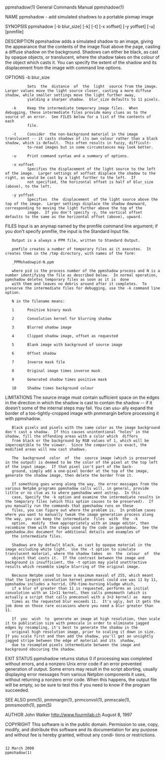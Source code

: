 ppmshadow(1)                                                                             General Commands Manual                                                                             ppmshadow(1)

NAME
       ppmshadow - add simulated shadows to a portable pixmap image

SYNOPSIS
       ppmshadow [-b blur_size] [-k] [-t] [-x xoffset] [-y yoffset] [-u] [pnmfile]

DESCRIPTION
       ppmshadow  adds  a  simulated  shadow  to  an image, giving the appearance that the contents of the image float above the page, casting a diffuse shadow on the background.  Shadows can either be
       black, as cast by opaque objects, or translucent, where the shadow takes on the colour of the object which casts it.  You can specify the extent of the shadow and its displacement from the image
       with command line options.

OPTIONS
       -b blur_size

              Sets  the  distance  of  the  light  source from the image.  Larger values move the light source closer, casting a more diffuse shadow, while smaller settings move the light further away,
              yielding a sharper shadow.  blur_size defaults to 11 pixels.

       -k     Keep the intermediate temporary image files.  When debugging, these intermediate files provide many clues as to the source of an error.  See FILES below for a list of the contents of each
              file.

       -t     Consider  the non-background material in the image translucent -- it casts shadows of its own colour rather than a black shadow, which is default.  This often results in fuzzy, difficult-
              to-read images but in some circumstances may look better.

       -u     Print command syntax and a summary of options.

       -x xoffset
              Specifies the displacement of the light source to the left of the image.  Larger settings of xoffset displace the shadow to the right, as would be cast by a light further to the left.  If
              not specified, the horizontal offset is half of blur_size (above), to the left.

       -y yoffset
              Specifies  the  displacement  of the light source above the top of the image.  Larger settings displace the shadow downward, corresponding to moving the light further above the top of the
              image.  If you don't specify -y, the vertical offset defaults to the same as the horizontal offset (above), upward.

FILES
       Input is an anymap named by the pnmfile command line argument; if you don't specify pnmfile, the input is the Standard Input file.

       Output is a always a PPM file, written to Standard Output.

       pnmfile creates a number of temporary files as it executes.  It creates them in the /tmp directory, with names of the form:

       _PPMshadowpid-N.ppm

       where pid is the process number of the ppmshadow process and N is a number identifying the file as described below.  In normal operation, ppmshadow deletes temporary files as soon as it is  done
       with them and leaves no debris around after it completes.  To preserve the intermediate files for debugging, use the -k command line option.

       N in the filename means:

       1      Positive binary mask

       2      Convolution kernel for blurring shadow

       3      Blurred shadow image

       4      Clipped shadow image, offset as requested

       5      Blank image with background of source image

       6      Offset shadow

       7      Inverse mask file

       8      Original image times inverse mask

       9      Generated shadow times positive mask

       10     Shadow times background colour

LIMITATIONS
       The source image must contain sufficient space on the edges in the direction in which the shadow is cast to contain the shadow -- if it doesn't some of the internal steps may fail.  You can usu‐
       ally expand the border of a too-tightly-cropped image with pnmmargin before processing it with ppmshadow.

       Black pixels and pixels with the same color as the image background don't cast a shadow.  If this causes unintentional "holes" in the shadow, fill the offending areas with a color which  differs
       from black or the background by RGB values of 1, which will be imperceptible to the viewer.  Since the comparison is exact, the modified areas will now cast shadows.

       The  background  color  of  the  source image (which is preserved in the output) is deemed to be the color of the pixel at the top left of the input image.  If that pixel isn't part of the back‐
       ground, simply add a one-pixel border at the top of the image, generate the shadow image, then delete the border from it.

       If something goes wrong along the way, the error messages from the various Netpbm programs ppmshadow calls will, in general, provide little or no clue as to where ppmshadow went astray.  In this
       case, Specify the -k option and examine the intermediate results in the temporary files (which this option causes to be preserved).  If you manually run the commands that ppmshadow runs on these
       files, you can figure out where the problem is.  In problem cases where you want to manually tweak the image generation process along the way, you can keep the intermediate  files  with  the  -k
       option,  modify  them appropriately with an image editor, then recombine them with the steps used by the code in ppmshadow.  See the ppmshadow.doc document for additional details and examples of
       the intermediate files.

       Shadows are by default black, as cast by opaque material in the image occluding white light.  Use the -t option to simulate translucent material, where the shadow takes  on  the  colour  of  the
       object that casts it.  If the contrast between the image and background is insufficient, the -t option may yield unattractive results which resemble simple blurring of the original image.

       Because Netpbm used to have a maximum maxval of 255, which meant that the largest convolution kernel pnmconvol could use was 11 by 11, ppmshadow includes a horrid, CPU-time-burning kludge which,
       if a blur of greater than 11 is requested, performs an initial convolution with an 11×11 kernel, then calls pnmsmooth (which is actually a script that calls pnmconvol with a 3×3 kernel) as  many
       times as the requested blur exceeds 11.  It's ugly, but it gets the job done on those rare occasions where you need a blur greater than 11.

       If  you  wish  to  generate an image at high resolution, then scale it to publication size with pnmscale in order to eliminate jagged edges by resampling, it's best to generate the shadow in the
       original high resolution image, prior to scaling it down in size.  If you scale first and then add the shadow, you'll get an unsightly jagged stripe between the edge of material and its  shadow,
       due to resampled pixels intermediate between the image and background obscuring the shadow.

EXIT STATUS
       ppmshadow  returns  status 0 if processing was completed without errors, and a nonzero Unix error code if an error prevented generation of output.  Some errors may result in the script aborting,
       usually displaying error messages from various Netpbm components it uses, without returning a nonzero error code.  When this happens, the output file will be empty, so be sure to  test  this  if
       you need to know if the program succeeded.

SEE ALSO
       pnm(5), pnmmargin(1), pnmconvol(1), pnmscale(1), pnmsmooth(1), ppm(5)

AUTHOR
       John Walker <http://www.fourmilab.ch> August 8, 1997

COPYRIGHT
       This  software is in the public domain.  Permission to use, copy, modify, and distribute this software and its documentation for any purpose and without fee is hereby granted, without any condi‐
       tions or restrictions.

                                                                                              12 March 2000                                                                                  ppmshadow(1)
